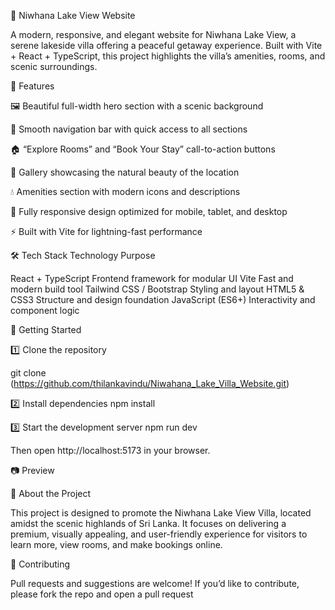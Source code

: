 🌅 Niwhana Lake View Website

A modern, responsive, and elegant website for Niwhana Lake View, a serene lakeside villa offering a peaceful getaway experience.
Built with Vite + React + TypeScript, this project highlights the villa’s amenities, rooms, and scenic surroundings.

🏡 Features

🖼️ Beautiful full-width hero section with a scenic background

🧭 Smooth navigation bar with quick access to all sections

🏠 “Explore Rooms” and “Book Your Stay” call-to-action buttons

📸 Gallery showcasing the natural beauty of the location

💧 Amenities section with modern icons and descriptions

📱 Fully responsive design optimized for mobile, tablet, and desktop

⚡ Built with Vite for lightning-fast performance

🛠️ Tech Stack
Technology	Purpose

React + TypeScript	        Frontend framework for modular UI
Vite	                      Fast and modern build tool
Tailwind CSS / Bootstrap	  Styling and layout
HTML5 & CSS3	              Structure and design foundation
JavaScript (ES6+)	         Interactivity and component logic


🚀 Getting Started

1️⃣ Clone the repository

git clone   (https://github.com/thilankavindu/Niwahana_Lake_Villa_Website.git)

2️⃣ Install dependencies
npm install

3️⃣ Start the development server
npm run dev


Then open http://localhost:5173
 in your browser.

📷 Preview

📍 About the Project

This project is designed to promote the Niwhana Lake View Villa, located amidst the scenic highlands of Sri Lanka.
It focuses on delivering a premium, visually appealing, and user-friendly experience for visitors to learn more, view rooms, and make bookings online.

🤝 Contributing

Pull requests and suggestions are welcome!
If you’d like to contribute, please fork the repo and open a pull request
